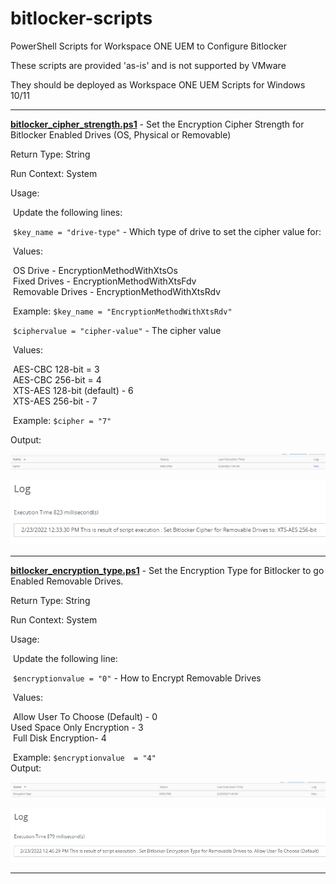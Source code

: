 # bitlocker-scripts
PowerShell Scripts for Workspace ONE UEM to Configure Bitlocker

These scripts are provided 'as-is' and is not supported by VMware

They should be deployed as Workspace ONE UEM Scripts for Windows 10/11

------

**<u>bitlocker_cipher_strength.ps1</u>** - Set the Encryption Cipher Strength for Bitlocker Enabled Drives (OS, Physical or Removable)

Return Type: String

Run Context: System

Usage:  

​	Update the following lines:

​				`$key_name = "drive-type"` - Which type of drive to set the cipher value for:

​							Values:

​								OS Drive - EncryptionMethodWithXtsOs <br>
​								Fixed Drives - EncryptionMethodWithXtsFdv <br>
​								Removable Drives - EncryptionMethodWithXtsRdv<br>

​								Example:  `$key_name = "EncryptionMethodWithXtsRdv"`<br>

​				  `$ciphervalue = "cipher-value"` - The cipher value

​							Values:

​									AES-CBC 128-bit = 3<br>
​									AES-CBC 256-bit = 4<br>
​									XTS-AES 128-bit (default) - 6<br>
​									XTS-AES 256-bit - 7<br>

​									Example:  `$cipher = "7"`

Output:

![Cipher](https://github.com/chrisdhalstead/bitlocker-scripts/blob/main/Images/cipher1.png)<br>

![Cipher](https://github.com/chrisdhalstead/bitlocker-scripts/blob/main/Images/cipherlog.png)

------

**<u>bitlocker_encryption_type.ps1</u>** - Set the Encryption Type for Bitlocker to go Enabled Removable Drives.	

Return Type: String

Run Context: System

Usage:  

​	Update the following line:

​				`$encryptionvalue = "0"` - How to Encrypt Removable Drives

​							Values:

​							 Allow User To Choose (Default) - 0<br>							 Used Space Only Encryption - 3 <br>
​							 Full Disk Encryption- 4 <br>

​							Example:  `$encryptionvalue  = "4"`<br>Output:

![Encryption](https://github.com/chrisdhalstead/bitlocker-scripts/blob/main/Images/encryption1.png)<br>

![Encryption](https://github.com/chrisdhalstead/bitlocker-scripts/blob/main/Images/encryptionlog.png)

------

